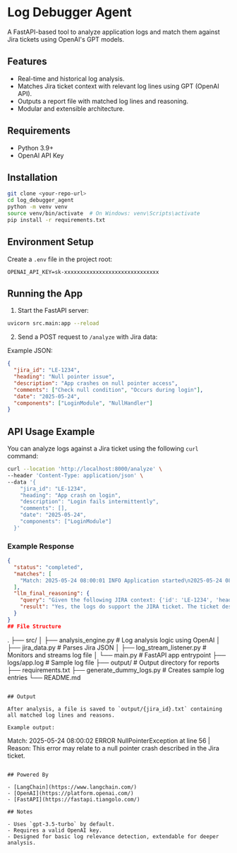 # Log Debugger Agent

A FastAPI-based tool to analyze application logs and match them against Jira tickets using OpenAI's GPT models.

## Features

- Real-time and historical log analysis.
- Matches Jira ticket context with relevant log lines using GPT (OpenAI API).
- Outputs a report file with matched log lines and reasoning.
- Modular and extensible architecture.

## Requirements

- Python 3.9+
- OpenAI API Key

## Installation

```bash
git clone <your-repo-url>
cd log_debugger_agent
python -m venv venv
source venv/bin/activate  # On Windows: venv\Scripts\activate
pip install -r requirements.txt
```

## Environment Setup

Create a `.env` file in the project root:

```
OPENAI_API_KEY=sk-xxxxxxxxxxxxxxxxxxxxxxxxxxxxxx
```

## Running the App

1. Start the FastAPI server:

```bash
uvicorn src.main:app --reload
```

2. Send a POST request to `/analyze` with Jira data:

Example JSON:

```json
{
  "jira_id": "LE-1234",
  "heading": "Null pointer issue",
  "description": "App crashes on null pointer access",
  "comments": ["Check null condition", "Occurs during login"],
  "date": "2025-05-24",
  "components": ["LoginModule", "NullHandler"]
}
```

## API Usage Example

You can analyze logs against a Jira ticket using the following `curl` command:

```bash
curl --location 'http://localhost:8000/analyze' \
--header 'Content-Type: application/json' \
--data '{
    "jira_id": "LE-1234",
    "heading": "App crash on login",
    "description": "Login fails intermittently",
    "comments": [],
    "date": "2025-05-24",
    "components": ["LoginModule"]
  }'
```

### Example Response

```json
{
  "status": "completed",
  "matches": [
    "Match: 2025-05-24 08:00:01 INFO Application started\n2025-05-24 08:00:02 ERROR NullPointerException at line 56\n2025-05-24 08:00:03 ERROR NumberFormatException at line 103\n2025-05-24 08:00:05 INFO User logged in\n2025-05-24 08:00:06 ERROR NullPointerException at line 72 | Reason: YES, the JIRA ticket is justified. The logs indicate multiple errors occurring during the application's operation, specifically during the login process. The presence of `NullPointerException` and `NumberFormatException` errors suggests that there are underlying issues in the code that could lead to the app crashing or login failures. These errors align with the description in the JIRA ticket that mentions intermittent login failures, providing a valid technical reason for the ticket's creation."
  ],
  "llm_final_reasoning": {
    "query": "Given the following JIRA context: {'id': 'LE-1234', 'heading': 'App crash on login', 'description': 'Login fails intermittently', 'comments': [], 'date': '2025-05-24', 'components': ['LoginModule']}. Do the logs support this ticket? Explain.",
    "result": "Yes, the logs do support the JIRA ticket. The ticket describes an issue with the application crashing or failing during login, and the logs show that there are multiple errors occurring around the time of a user login. Specifically, there are two NullPointerExceptions and a NumberFormatException logged just before and after a user logs in at 08:00:05 on 2025-05-24. These errors could potentially cause the login process to fail intermittently, as described in the ticket."
  }
}
## File Structure

```
.
├── src/
│   ├── analysis_engine.py     # Log analysis logic using OpenAI
│   ├── jira_data.py           # Parses Jira JSON
│   ├── log_stream_listener.py # Monitors and streams log file
│   └── main.py                # FastAPI app entrypoint
├── logs/app.log               # Sample log file
├── output/                    # Output directory for reports
├── requirements.txt
├── generate_dummy_logs.py     # Creates sample log entries
└── README.md
```

## Output

After analysis, a file is saved to `output/{jira_id}.txt` containing all matched log lines and reasons.

Example output:

```
Match: 2025-05-24 08:00:02 ERROR NullPointerException at line 56 | Reason: This error may relate to a null pointer crash described in the Jira ticket.
```

## Powered By

- [LangChain](https://www.langchain.com/)
- [OpenAI](https://platform.openai.com/)
- [FastAPI](https://fastapi.tiangolo.com/)

## Notes

- Uses `gpt-3.5-turbo` by default.
- Requires a valid OpenAI key.
- Designed for basic log relevance detection, extendable for deeper analysis.
